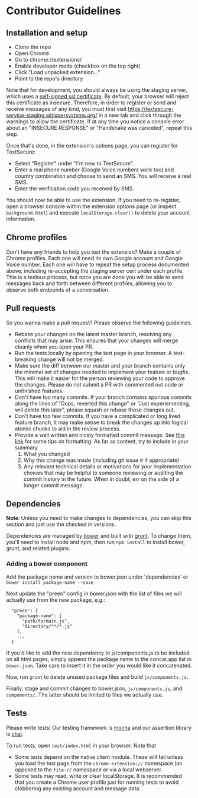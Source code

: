 Contributor Guidelines
=====================

## Installation and setup

* Clone the repo
* Open Chrome
* Go to chrome://extensions/
* Enable developer mode (checkbox on the top right)
* Click "Load unpacked extension..."
* Point to the repo's directory

Note that for development, you should always be using the staging server, which
uses a [self-signed ssl
certificate](https://github.com/WhisperSystems/TextSecure-Browser/issues/110).
By default, your browser will reject this certificate as insecure. Therefore,
in order to register or send and receive messages of any kind, you must first
visit <https://textsecure-service-staging.whispersystems.org/> in a new tab and
click through the warnings to allow the certificate. If at any time you notice
a console error about an "INSECURE RESPONSE" or "Handshake was canceled",
repeat this step.

Once that's done, in the extension's options page, you can register for
TextSecure:

* Select "Register" under "I'm new to TextSecure".
* Enter a real phone number (Google Voice numbers work too) and country
  combination and choose to send an SMS. You will receive a real SMS.
* Enter the verification code you received by SMS.

You should now be able to use the extension. If you need to re-register, open a
browser console within the extension options page (or inspect
`background.html`) and execute `localStorage.clear()` to delete your account
information.

## Chrome profiles

Don't have any friends to help you test the extension? Make a couple of Chrome
profiles. Each one will need its own Google account and Google Voice number.
Each one will have to repeat the setup process documented above, including
re-accepting the staging server cert under each profile. This is a tedious
process, but once you are done you will be able to send messages back and forth
between different profiles, allowing you to observe both endpoints of a
conversation.

## Pull requests

So you wanna make a pull request? Please observe the following guidelines.

 * Rebase your changes on the latest master branch, resolving any conflicts
   that may arise. This ensures that your changes will merge cleanly when you
   open your PR.
 * Run the tests locally by opening the test page in your browser. A
   test-breaking change will not be merged.
 * Make sure the diff between our master and your branch contains only the
   minimal set of changes needed to implement your feature or bugfix. This will
   make it easier for the person reviewing your code to approve the changes.
   Please do not submit a PR with commented out code or unfinished features.
 * Don't have too many commits. If your branch contains spurious commits along
   the lines of "Oops, reverted this change" or "Just experiementing, will
   delete this later", please squash or rebase those changes out.
 * Don't have too few commits. If you have a complicated or long lived feature
   branch, it may make sense to break the changes up into logical atomic chunks
   to aid in the review process.
 * Provide a well written and nicely formatted commit message. See [this
   link](http://chris.beams.io/posts/git-commit/)
   for some tips on formatting. As far as content, try to include in your
   summary
     1. What you changed
     2. Why this change was made (including git issue # if appropriate)
     3. Any relevant technical details or motivations for your implementation
        choices that may be helpful to someone reviewing or auditing the commit
        history in the future. When in doubt, err on the side of a longer
        commit message.

## Dependencies

**Note**: Unless you need to make changes to dependencies, you can skip this
section and just use the checked in versions.

Dependencies are managed by [bower](http://bower.io) and built with
[grunt](http://gruntjs.com). To change them, you'll need to install node and
npm, then run `npm install` to install bower, grunt, and related plugins.

### Adding a bower component

Add the package name and version to bower.json under 'dependencies' or `bower
install package-name --save`

Next update the "preen" config in bower.json with the list of files we will
actually use from the new package, e.g.:
```
  "preen": {
    "package-name": [
      "path/to/main.js",
      "directory/**/*.js"
    ],
    ...
  }
```
If you'd like to add the new dependency to js/components.js to be included on
all html pages, simply append the package name to the concat.app list in
`bower.json`. Take care to insert it in the order you would like it
concatenated.

Now, run `grunt` to delete unused package files and build `js/components.js`.

Finally, stage and commit changes to bower.json, `js/components.js`,
and `components/`. The latter should be limited to files we actually use.

## Tests
Please write tests! Our testing framework is
[mocha](http://mochajs.org/) and our assertion library is
[chai](http://chaijs.com/api/assert/).

To run tests, open `test/index.html` in your browser. Note that

 * Some tests depend on the native client module. These will fail unless you
   load the test page from the `chrome-extension://` namespace (as opposed to
   the `file://` namespace or via a local webserver.
 * Some tests may read, write or clear localStorage. It is recommended that you
   create a Chrome user profile just for running tests to avoid clobbering any
   existing account and message data.
